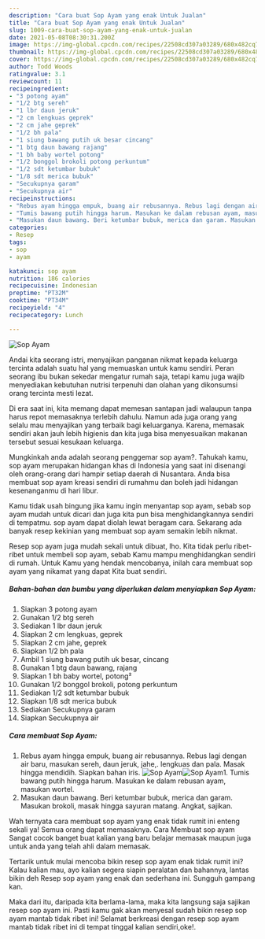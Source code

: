 ```yaml
---
description: "Cara buat Sop Ayam yang enak Untuk Jualan"
title: "Cara buat Sop Ayam yang enak Untuk Jualan"
slug: 1009-cara-buat-sop-ayam-yang-enak-untuk-jualan
date: 2021-05-08T08:30:31.200Z
image: https://img-global.cpcdn.com/recipes/22508cd307a03289/680x482cq70/sop-ayam-foto-resep-utama.jpg
thumbnail: https://img-global.cpcdn.com/recipes/22508cd307a03289/680x482cq70/sop-ayam-foto-resep-utama.jpg
cover: https://img-global.cpcdn.com/recipes/22508cd307a03289/680x482cq70/sop-ayam-foto-resep-utama.jpg
author: Todd Woods
ratingvalue: 3.1
reviewcount: 11
recipeingredient:
- "3 potong ayam"
- "1/2 btg sereh"
- "1 lbr daun jeruk"
- "2 cm lengkuas geprek"
- "2 cm jahe geprek"
- "1/2 bh pala"
- "1 siung bawang putih uk besar cincang"
- "1 btg daun bawang rajang"
- "1 bh baby wortel potong"
- "1/2 bonggol brokoli potong perkuntum"
- "1/2 sdt ketumbar bubuk"
- "1/8 sdt merica bubuk"
- "Secukupnya garam"
- "Secukupnya air"
recipeinstructions:
- "Rebus ayam hingga empuk, buang air rebusannya. Rebus lagi dengan air baru, masukan sereh, daun jeruk, jahe,. lengkuas dan pala. Masak hingga mendidih. Siapkan bahan iris."
- "Tumis bawang putih hingga harum. Masukan ke dalam rebusan ayam, masukan wortel."
- "Masukan daun bawang. Beri ketumbar bubuk, merica dan garam. Masukan brokoli, masak hingga sayuran matang. Angkat, sajikan."
categories:
- Resep
tags:
- sop
- ayam

katakunci: sop ayam 
nutrition: 186 calories
recipecuisine: Indonesian
preptime: "PT32M"
cooktime: "PT34M"
recipeyield: "4"
recipecategory: Lunch

---
```



![Sop Ayam](https://img-global.cpcdn.com/recipes/22508cd307a03289/680x482cq70/sop-ayam-foto-resep-utama.jpg)

Andai kita seorang istri, menyajikan panganan nikmat kepada keluarga tercinta adalah suatu hal yang memuaskan untuk kamu sendiri. Peran seorang ibu bukan sekedar mengatur rumah saja, tetapi kamu juga wajib menyediakan kebutuhan nutrisi terpenuhi dan olahan yang dikonsumsi orang tercinta mesti lezat.

Di era  saat ini, kita memang dapat memesan santapan jadi walaupun tanpa harus repot memasaknya terlebih dahulu. Namun ada juga orang yang selalu mau menyajikan yang terbaik bagi keluarganya. Karena, memasak sendiri akan jauh lebih higienis dan kita juga bisa menyesuaikan makanan tersebut sesuai kesukaan keluarga. 



Mungkinkah anda adalah seorang penggemar sop ayam?. Tahukah kamu, sop ayam merupakan hidangan khas di Indonesia yang saat ini disenangi oleh orang-orang dari hampir setiap daerah di Nusantara. Anda bisa membuat sop ayam kreasi sendiri di rumahmu dan boleh jadi hidangan kesenanganmu di hari libur.

Kamu tidak usah bingung jika kamu ingin menyantap sop ayam, sebab sop ayam mudah untuk dicari dan juga kita pun bisa menghidangkannya sendiri di tempatmu. sop ayam dapat diolah lewat beragam cara. Sekarang ada banyak resep kekinian yang membuat sop ayam semakin lebih nikmat.

Resep sop ayam juga mudah sekali untuk dibuat, lho. Kita tidak perlu ribet-ribet untuk membeli sop ayam, sebab Kamu mampu menghidangkan sendiri di rumah. Untuk Kamu yang hendak mencobanya, inilah cara membuat sop ayam yang nikamat yang dapat Kita buat sendiri.

<!--inarticleads1-->

##### Bahan-bahan dan bumbu yang diperlukan dalam menyiapkan Sop Ayam:

1. Siapkan 3 potong ayam
1. Gunakan 1/2 btg sereh
1. Sediakan 1 lbr daun jeruk
1. Siapkan 2 cm lengkuas, geprek
1. Siapkan 2 cm jahe, geprek
1. Siapkan 1/2 bh pala
1. Ambil 1 siung bawang putih uk besar, cincang
1. Gunakan 1 btg daun bawang, rajang
1. Siapkan 1 bh baby wortel, potong²
1. Gunakan 1/2 bonggol brokoli, potong perkuntum
1. Sediakan 1/2 sdt ketumbar bubuk
1. Siapkan 1/8 sdt merica bubuk
1. Sediakan Secukupnya garam
1. Siapkan Secukupnya air




<!--inarticleads2-->

##### Cara membuat Sop Ayam:

1. Rebus ayam hingga empuk, buang air rebusannya. Rebus lagi dengan air baru, masukan sereh, daun jeruk, jahe,. lengkuas dan pala. Masak hingga mendidih. Siapkan bahan iris.
<img src="https://img-global.cpcdn.com/steps/400f9aa76890681b/160x128cq70/sop-ayam-langkah-memasak-1-foto.jpg" alt="Sop Ayam"><img src="https://img-global.cpcdn.com/steps/97a8a78f08c0d5c4/160x128cq70/sop-ayam-langkah-memasak-1-foto.jpg" alt="Sop Ayam">1. Tumis bawang putih hingga harum. Masukan ke dalam rebusan ayam, masukan wortel.
1. Masukan daun bawang. Beri ketumbar bubuk, merica dan garam. Masukan brokoli, masak hingga sayuran matang. Angkat, sajikan.




Wah ternyata cara membuat sop ayam yang enak tidak rumit ini enteng sekali ya! Semua orang dapat memasaknya. Cara Membuat sop ayam Sangat cocok banget buat kalian yang baru belajar memasak maupun juga untuk anda yang telah ahli dalam memasak.

Tertarik untuk mulai mencoba bikin resep sop ayam enak tidak rumit ini? Kalau kalian mau, ayo kalian segera siapin peralatan dan bahannya, lantas bikin deh Resep sop ayam yang enak dan sederhana ini. Sungguh gampang kan. 

Maka dari itu, daripada kita berlama-lama, maka kita langsung saja sajikan resep sop ayam ini. Pasti kamu gak akan menyesal sudah bikin resep sop ayam mantab tidak ribet ini! Selamat berkreasi dengan resep sop ayam mantab tidak ribet ini di tempat tinggal kalian sendiri,oke!.


